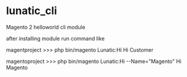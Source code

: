 # lunatic_cli

Magento 2 helloworld cli module

after installing module run command like

magentproject >>>     php bin/magento Lunatic:Hi
Hi Customer

magentoproject >>>    php bin/magento Lunatic:Hi --Name="Magento"
Hi Magento
